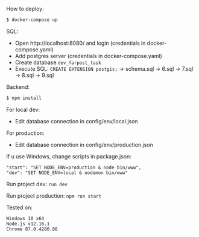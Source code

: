 How to deploy: 

```sh
$ docker-compose up
```

SQL:

- Open http://localhost:8080/ and login (credentials in docker-compose.yaml)
- Add postgres server (credentials in docker-compose.yaml)
- Create database `dev_farpost_task`
- Execute SQL: `CREATE EXTENSION postgis;` -> schema.sql -> 6.sql -> 7.sql -> 8.sql -> 9.sql

Backend:

```sh
$ npm install
```

For local dev:
- Edit database connection in config/env/local.json

For production: 
- Edit database connection in config/env/production.json

If u use Windows, change scripts in package.json:
```
"start": "SET NODE_ENV=production & node bin/www",
"dev": "SET NODE_ENV=local & nodemon bin/www"
```

Run project dev: `run dev`

Run project production: `npm run start`

Tested on:
```
Windows 10 x64
Node.js v12.16.1
Chrome 87.0.4280.88
```